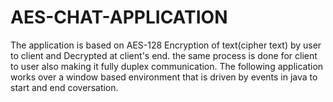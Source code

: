 # AES-CHAT-APPLICATION
The application is based on AES-128 Encryption of text(cipher text) by user to client and Decrypted at client's end. 
the same process is done for client to user also making it fully duplex communication.
The following application works over a window based environment that is driven by events in java to start and end coversation.
